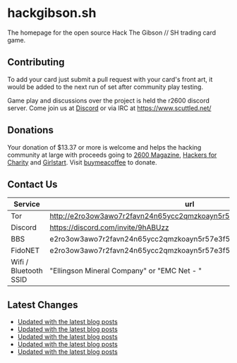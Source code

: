 # hackgibson.sh
The homepage for the open source Hack The Gibson // SH trading card game.


## Contributing

To add your card just submit a pull request with your card's front art, it would be added to the next run of set after community play testing.

Game play and discussions over the project is held the r2600 discord server. Come join us at [Discord](https://discord.com/invite/9hABUzz) or via IRC at https://www.scuttled.net/


## Donations

Your donation of $13.37 or more is welcome and helps the hacking community at large with proceeds going to [2600 Magazine](https://2600.com/), [Hackers for Charity](https://hackersforcharity.org) and [Girlstart](https://girlstart.org).  Visit [buymeacoffee](https://www.buymeacoffee.com/hackgibson.sh) to donate.


## Contact Us

Service | url
-|-
Tor | http://e2ro3ow3awo7r2favn24n65ycc2qmzkoayn5r57e3f56nvjwdcgg32ad.onion
Discord | https://discord.com/invite/9hABUzz
BBS | e2ro3ow3awo7r2favn24n65ycc2qmzkoayn5r57e3f56nvjwdcgg32ad.onion:23
FidoNET | e2ro3ow3awo7r2favn24n65ycc2qmzkoayn5r57e3f56nvjwdcgg32ad.onion:24554
Wifi / Bluetooth SSID | "Ellingson Mineral Company" or "EMC Net - <fidonet address>"

## Latest Changes
<!-- BLOG-POST-LIST:START -->
- [Updated with the latest blog posts](https://github.com/DFW2600/hackgibson.sh/commit/a1986bde36e8e925dfc83c0a0debfa02c21851d9)
- [Updated with the latest blog posts](https://github.com/DFW2600/hackgibson.sh/commit/b1befc97c6d21f17dd82ac9a8fff44af1b98a9c1)
- [Updated with the latest blog posts](https://github.com/DFW2600/hackgibson.sh/commit/159a09ef16c99b6656a9790b2e209ece156a8702)
- [Updated with the latest blog posts](https://github.com/DFW2600/hackgibson.sh/commit/b78b0fc7baa02d3e77bc6a304e3d7a07cfa34116)
- [Updated with the latest blog posts](https://github.com/DFW2600/hackgibson.sh/commit/881150ab6d7dc38f308c994d80024bacba65b0e8)
<!-- BLOG-POST-LIST:END -->
